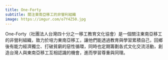```yaml
---
title: One-Forty
subtitle: 關注東南亞移工的非營利組織
image: https://imgur.com/o7Y4Z50.jpg
---
```

One-Forty（社團法人台灣四十分之一移工教育文化協會）是一個關注東南亞移工的非營利組織，致力於培力東南亞移工，讓他們能透過教育與學習累積自己，回鄉後有能力經濟獨立、打破貧窮的惡性循環，同時也定期籌劃各式文化交流活動，創造台灣人與東南亞移工互相認識的機會，進而學習尊重與同理。